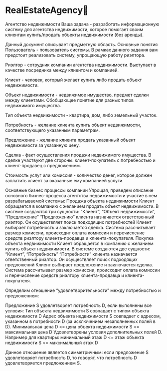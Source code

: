 # RealEstateAgency
Агентство недвижимости
Ваша задача - разработать информационную систему для агентства недвижимости, которое помогает своим клиентам купить/продать объекты недвижимости (без аренды).

Данный документ описывает предметную область.
Основные понятия
Пользователь - пользователь системы. В рамках данного задания вам предстоит реализовать систему, упрощающую работу риэлтора.

Риэлтор - сотрудник компании агентства недвижимости. Выступает в качестве посредника между клиентом и компанией. 

Клиент - человек, который желает купить либо продать объект недвижимости.

Объект недвижимости - недвижимое имущество, предмет сделки
между клиентами. Обобщающее понятие для разных типов недвижимого имущества.

Тип объекта недвижимости - квартира, дом, либо земельный участок.

Потребность - желание клиента купить объект недвижимости, соответствующего указанным параметрам.

Предложение - желание клиента продать указанный объект недвижимости за указанную цену.

Сделка - факт осуществления продажи недвижимого имущества. В сделке участвуют две стороны: клиент-покупатель с потребностью и клиент-продавец с предложением.

Стоимость услуг или комиссия - количество денег, которое должен заплатить клиент за оказанные ему компанией услуги.

Основные бизнес процессы компании
Упрощая, приведем описание основного бизнес-процесса агентства недвижимости и участие в нем разрабатываемой системы:
Продажа объекта недвижимости
Клиент обращается в компанию с желанием продать объект недвижимости. В системе создаются три сущности: “Клиент”, “Объект недвижимости”, “Предложение”
“Предложению” клиента назначается ответственный риэлтор. Он осуществляет поиск подходящих потребностей
Клиент выбирает потребность и заключается сделка.
Система рассчитывает размер комиссии, происходит оплата комиссии и перечисление средств риэлтору клиента-продавца и клиента-покупателя.
Покупка объекта недвижимости
Клиент обращается в компанию с желанием купить объект недвижимости. В системе создаются две сущности: “Клиент”, “Потребность”
“Потребности” клиента назначается ответственный риэлтор. Он осуществляет поиск подходящих предложений
Клиент выбирает предложение и заключается сделка.
Система рассчитывает размер комиссии, происходит оплата комиссии и перечисление средств риэлтору клиента-продавца и клиента-покупателя.

Определим отношение “удовлетворительности” между потребностью и предложением:

Предложение S удовлетворяет потребность D, если выполнены все условия:
Тип объекта недвижимости S совпадает с типом объекта недвижимости D
Адрес объекта недвижимости S совпадает с адресом, указанном в потребности D (за исключением незаполненных полей в D).
Минимальная цена D <= цена объекта недвижимости S <=  максимальная цена D
Удовлетворены условия дополнительных полей D. Например для квартиры: минимальный этаж D <= этаж объекта недвижимости S <= максимальный этаж D

Данное отношение является симметричным: если предложение S удовлетворяет потребность D, то говорят, что потребность D удовлетворяется предложением S.
